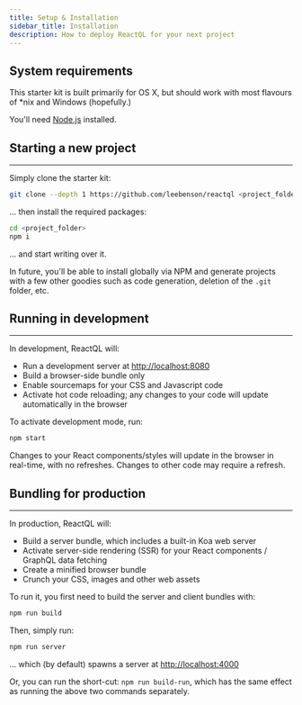 ```yaml
---
title: Setup & Installation
sidebar_title: Installation
description: How to deploy ReactQL for your next project
---
```


<h2 id="what">System requirements</h2>

This starter kit is built primarily for OS X, but should work with most flavours of \*nix and Windows (hopefully.)

You'll need [Node.js](https://nodejs.org) installed.

<h2 id="new_project">Starting a new project</h2>

---
Simply clone the starter kit:

```bash
git clone --depth 1 https://github.com/leebenson/reactql <project_folder>
```

... then install the required packages:

```bash
cd <project_folder>
npm i
```

... and start writing over it.

In future, you'll be able to install globally via NPM and generate projects with a few other goodies such as code generation, deletion of the `.git` folder, etc.

<h2 id="development">Running in development</h2>

---
In development, ReactQL will:

- Run a development server at [http://localhost:8080](http://localhost:8080)
- Build a browser-side bundle only
- Enable sourcemaps for your CSS and Javascript code
- Activate hot code reloading; any changes to your code will update automatically in the browser

To activate development mode, run:

```bash
npm start
```

Changes to your React components/styles will update in the browser in real-time, with no refreshes. Changes to other code may require a refresh.

<h2 id="production">Bundling for production</h2>

---
In production, ReactQL will:

- Build a server bundle, which includes a built-in Koa web server
- Activate server-side rendering (SSR) for your React components / GraphQL data fetching
- Create a minified browser bundle
- Crunch your CSS, images and other web assets

To run it, you first need to build the server and client bundles with:

```bash
npm run build
```

Then, simply run:

```bash
npm run server
```

... which (by default) spawns a server at [http://localhost:4000](http://localhost:4000)

Or, you can run the short-cut: `npm run build-run`, which has the same effect as running the above two commands separately.
